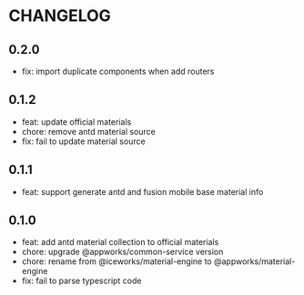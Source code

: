 # CHANGELOG

## 0.2.0

- fix: import duplicate components when add routers

## 0.1.2

- feat: update official materials
- chore: remove antd material source
- fix: fail to update material source

## 0.1.1

- feat: support generate antd and fusion mobile base material info

## 0.1.0

- feat: add antd material collection to official materials
- chore: upgrade @appworks/common-service version
- chore: rename from @iceworks/material-engine to @appworks/material-engine
- fix: fail to parse typescript code
